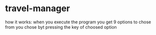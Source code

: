 # travel-manager
how it works:
when you execute the program you get 9 options to chose from
you chose byt pressing the key of choosed option

